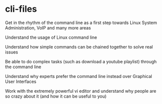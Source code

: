 # cli-files
Get in the rhythm of the command line as a first step towards Linux System Administration, VoIP and many more areas 



Understand the usage of Linux command line

Understand how simple commands can be chained together to solve real issues

Be able to do complex tasks (such as download a youtube playlist) through the command line

Understand why experts prefer the command line instead over Graphical User Interfaces

Work with the extremely powerful vi editor and understand why people are so crazy about it (and how it can be useful to you)
